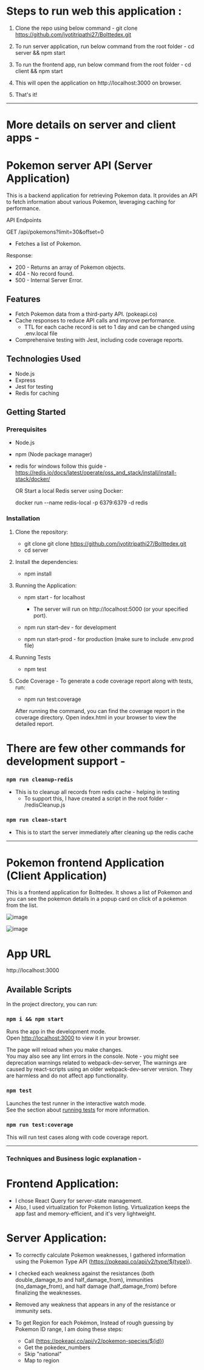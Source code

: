 # Steps to run web this application :

1) Clone the repo using below command -
git clone https://github.com/jyotitripathi27/Bolttedex.git

2) To run server application, run below command from the root folder -
cd server && npm start

3) To run the frontend app, run below command from the root folder -
cd client && npm start

4) This will open the application on http://localhost:3000 on browser.

5) That's it!

----


# More details on server and client apps -

# Pokemon server API (Server Application)

This is a backend application for retrieving Pokemon data. It provides an API to fetch information about various Pokemon, leveraging caching for performance.

API Endpoints

GET /api/pokemons?limit=30&offset=0
- Fetches a list of Pokemon.

Response:

- 200 - Returns an array of Pokemon objects.
- 404 - No record found.
- 500 - Internal Server Error.


## Features

- Fetch Pokemon data from a third-party API. (pokeapi.co)
- Cache responses to reduce API calls and improve performance.
   - TTL for each cache record is set to 1 day and can be changed using .env.local file
- Comprehensive testing with Jest, including code coverage reports.

## Technologies Used

- Node.js
- Express
- Jest for testing
- Redis for caching

## Getting Started

### Prerequisites

- Node.js
- npm (Node package manager)
- redis
    for windows follow this guide - https://redis.io/docs/latest/operate/oss_and_stack/install/install-stack/docker/

    OR 
    Start a local Redis server using Docker:

    docker run --name redis-local -p 6379:6379 -d redis

### Installation

1. Clone the repository:

   - git clone git clone https://github.com/jyotitripathi27/Bolttedex.git
   - cd server
   
2. Install the dependencies:
    
   - npm install

3. Running the Application:

   - npm start - for localhost
      - The server will run on http://localhost:5000 (or your specified port).

   - npm run start-dev - for development 
   - npm run start-prod - for production (make sure to include .env.prod file)

4. Running Tests

   - npm test

5. Code Coverage - To generate a code coverage report along with tests, run:

   - npm run test:coverage

   After running the command, you can find the coverage report in the coverage directory. Open index.html in your browser to view the detailed report.


# There are few other commands for development support -

### `npm run cleanup-redis`
- This is to cleanup all records from redis cache - helping in testing
   - To support this, I have created a script in the root folder - /redisCleanup.js

### `npm run clean-start`
- This is to start the server immediately after cleaning up the redis cache


----


# Pokemon frontend Application (Client Application)

This is a frontend application for Bolttedex. It shows a list of Pokemon and you can see the pokemon details in a popup card on click of a pokemon from the list.

![image](https://github.com/user-attachments/assets/7d86eee2-e583-402f-af0e-a9bb95efc561)

![image](https://github.com/user-attachments/assets/b024889e-a5f4-4285-a6f4-a63d246057f9)



# App URL

http://localhost:3000


## Available Scripts

In the project directory, you can run:

### `npm i && npm start`

Runs the app in the development mode.\
Open [http://localhost:3000](http://localhost:3000) to view it in your browser.

The page will reload when you make changes.\
You may also see any lint errors in the console.
Note - you might see deprecation warnings related to webpack-dev-server, The warnings are caused by react-scripts using an older webpack-dev-server version. They are harmless and do not affect app functionality.

### `npm test`

Launches the test runner in the interactive watch mode.\
See the section about [running tests](https://facebook.github.io/create-react-app/docs/running-tests) for more information.


### `npm run test:coverage`

This will run test cases along with code coverage report.



---- 

### Techniques and Business logic explanation -

# Frontend Application:

- I chose React Query for server-state management.
- Also, I used virtualization for Pokemon listing. Virtualization keeps the app fast and memory-efficient, and it's very lightweight.


# Server Application:

- To correctly calculate Pokemon weaknesses, I gathered information using the Pokemon Type API (https://pokeapi.co/api/v2/type/${type}). 
- I checked each weakness against the resistances (both double_damage_to and half_damage_from), immunities (no_damage_from), and half damage (half_damage_from) before finalizing the weaknesses.
- Removed any weakness that appears in any of the resistance or immunity sets.

- To get Region for each Pokémon, Instead of rough guessing by Pokemon ID range, I am doing these steps:
   - Call (https://pokeapi.co/api/v2/pokemon-species/${id})
   - Get the pokedex_numbers
   - Skip "national"
   - Map to region


